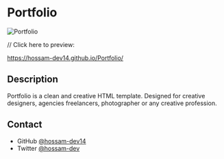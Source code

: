 # Portfolio

![Portfolio](https://user-images.githubusercontent.com/73648971/112232119-5100db80-8c38-11eb-9403-1c7396390c4b.png)



// Click here to preview: 

https://hossam-dev14.github.io/Portfolio/



## Description
Portfolio is a clean and creative HTML template. Designed for creative designers, agencies freelancers, photographer or any creative profession.

## Contact

- GitHub [@hossam-dev14](https://github.com/hossam-dev14)
- Twitter [@hossam-dev](https://twitter.com/hossam-dev)
